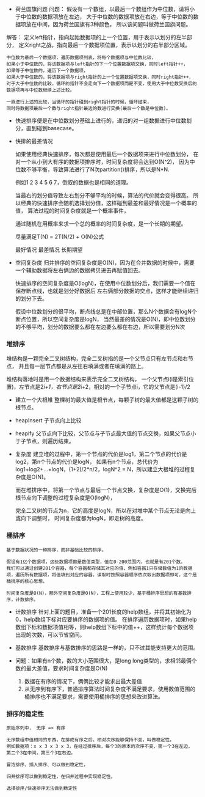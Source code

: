 

- 荷兰国旗问题
问题：
    假设有一个数组，以最后一个数组作为中位数，请将小于中位数的数据项放在左边，
    大于中位数的数据项放在右边，等于中位数的数据项放在中间，因为荷兰国旗有3种颜色，
    所以该问题叫做荷兰国旗问题。

解答：
    定义left指针，指向起始数据项的上一个位置，用于表示以划分的左半部分，
    定义right之战，指向最后一个数据项位置，表示以划分的右半部分区域。

    中位数为最后一个数据项，遍历数据项列表，将每个数据项与中位数比较，
    如果小于中位数的，将该数据项与left指针的下一个位置数据项交换，同时left指针++，
    如果等于中位数的，遍历下一个数据项，
    如果大于中位数的，将该数据项与right指针的上一个位置数据项交换，同时right指针++，
    对于大于中位数的比较，循环的指针不会走向下一个数据项而是不变，使用大于中位数交换后的数据项再与中位数继续上述比较。

    一直进行上述的比较，当循环的指针碰到right指针的时候，循环结束，
    同时将数据项最后一个数与right指针最边的数进行交换(最后一个数是中位数)。

- 快速排序便是在中位数划分基础上进行的，递归的对一组数据进行中位数划分，直到碰到basecase。

- 快排的最差情况

    如果使用经典快速排序，每次都是使用最后一个数据项来进行中位数划分，
    在对一个从小到大有序的数据项排序时，时间复杂度将会达到O(N^2)，
    因为中位数不够平衡，导致算法进行了N次partition()排序，所以是N*N.

    例如1 2 3 4 5 6 7，倒叙的数据也是相同的道理。

    当最右的划分值导致左右划分不够平均的时候，算法的代价就会变得很高。
    所以经典的快速排序会随机选择划分值，这样碰到最差和最好情况是一个概率的值，
    算法过程的时间复杂度就是一个概率事件，

    通过随机在用概率来求一个总的概率的时间复杂度，是一个长期的期望。

    尽量满足T(N) = 2T(N/2) + O(N)公式

    最好情况
    最差情况
    长期期望

- 空间复杂度
    归并排序的空间复杂度是O(N)，因为在合并数据的时候中，需要一个辅助数据将左右俩边的数据拷贝进去再赋值回去。

    快速排序的空间复杂度是O(logN)，在使用中位数划分后，我们需要一个值在保存断点线，也就是划分好数据后
    左右俩部分数据的交点，这样才能继续递归的划分下去。

    假设中位数划分的很平均，断点线总是在中部位置，那么N个数据会有logN个断点位置，所以空间复杂度是logN，
    当然最差的情况是O(N)，即中位数划分的不够平均，划分的数据要么都在左边要么都在右边，所以需要划分N次

### 堆排序
堆结构是一颗完全二叉树结构，完全二叉树指的是一个父节点只有左节点和右节点，
并且每一层节点都是从左往右填满或者在填满的路上。

堆结构落地时是用一个数据结构来表示完全二叉树结构，
一个父节点i(i是索引位置)，左节点是2*i+1，右节点是2*i+2，相对的一个子节点i，它的父节点是(i-1)/2


- 建立一个大根堆
    整棵树的最大值是根节点，每颗子树的最大值都是这颗子树的根节点。

- heapInsert
    子节点向上比较

- heapify
    父节点向下比较，父节点与子节点最大值的节点交换，如果父节点小于子节点，则遍历结束。

- 复杂度
    建立堆的过程中，第一个节点的代价是log1，第二个节点的代价是log2，第n个节点的代价是logN，
    如果有n个节点，总代价为log1+log2+...+logN，(1+2)/2*n/2，logN^2 = N，所以建立大根堆的过程复杂度是O(N)。

    而在堆排序中，将第一个节点与最后一个节点交换，复杂度是O(1)，交换完后根节点向下调整的过程复杂度是O(logN)，


    完全二叉树的节点为n，它的高度是logN，所以在对堆中某个节点无论是向上或向下调整时，
    时间复杂度都为logN，即走树的高度。


### 桶排序
    基于数据状况的一种排序，而非基础比较的排序。

    假设有1亿个数据项，这些数据项都是数值类型，值在0-200范围内，也就是有201个数。
    我们可以通过创建201个容器，每个容器都存储其对应的值，例如容器1只存储数值为1的数据项，遍历所有数据项，将值填到对应的容器，读取时按照容器顺序依次取出数据项即可，这个是桶排序的核心思想。

    时间复杂度是O(N)，额外空间复杂度是O(N)，工程上使用较少，基于桶排序思想的有基数排序，计数排序。

- 计数排序
    针对上面的题目，准备一个201长度的help数组，并将其初始化为0，help数组下标对应要排序的数据项的值。
    在排序遍历数据项时，如果help数组下标和数据项值相等，则help数组下标中的值++，这样统计每个数据项出现的次数，可以节省空间。

- 基数排序
    基数排序与基数排序的思路是一样的，只不过其能支持更大的范围。

- 问题：如果有n个数，数的大小范围很大，是long long类型的，求相邻最俩个数的最大差值，要求时间复杂度是O(N)
    1. 数据在有序的情况下，俩俩比较才能求出最大差值
    2. 从无序到有序下，普通排序算法时间复杂度不满足要求，使用数值范围的桶排序也不满足要求，需要使用桶排序的思想来改进算法。

### 排序的稳定性
    原始序列中， 无序 => 有序

    无序数组中值相同的东西，在排成有序之后，相对次序能够保持不变，叫做稳定性。
    例如数据项：x x 3 x 3 x 3，在经过排序后，每个3的原本的次序不变，第一个3在左边，
    第二个3在中间，第三个3在右边。

    冒泡排序、插入排序、可以做到稳定性，

    归并排序可以做到稳定性，在归并过程中实现稳定性。

    选择排序/快速排序无法做到稳定性